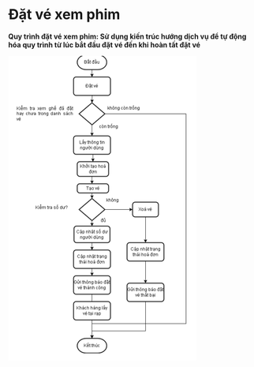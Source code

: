 # Đặt vé xem phim
**Quy trình đặt vé xem phim: Sử dụng kiến trúc hướng dịch vụ để tự động hóa quy trình từ lúc bắt đầu đặt vé đến khi hoàn tất đặt vé**

![Quy trình nghiệp vụ](Process.png)
